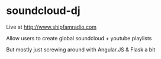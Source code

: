 soundcloud-dj
=============

Live at http://www.shipfamradio.com

Allow users to create global soundcloud + youtube playlists

But mostly just screwing around with Angular.JS & Flask a bit
